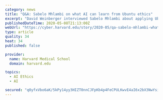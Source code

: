 ```yaml
---
category: news
title: "Q&A: Sabelo Mhlambi on what AI can learn from Ubuntu ethics"
excerpt: "David Weinberger interviewed Sabelo Mhlambi about applying Ubuntu ethics to AI. Mhlambi discussed Ubuntu principles, its origins, and how has been applied in various moments throughout history. “Ubuntu has a strong commitment to equity and empowerment."
publishedDateTime: 2020-05-08T21:13:00Z
webUrl: "https://cyber.harvard.edu/story/2020-05/qa-sabelo-mhlambi-what-ai-can-learn-ubuntu-ethics"
type: article
quality: 34
heat: 34
published: false

provider:
  name: Harvard Medical School
  domain: harvard.edu

topics:
  - AI Ethics
  - AI

secured: "q0yfxVbo6aK/5kPy14yy3HIZT0nnCJFpKb4p4FeCPULKwvE4aI6x2bX3NwYsihQ8ZFEZ3k0c9QOfK+E0gdWz3nwLQMr7p2E1dPYJKLt7o93LyHWYoR1h+Gb1xUn9ZodBMRFYwcX90Dfj5CxZ0reLxe89UyGjQ3wF6NWwroczM4W6GGnTx6p0bmNBNjIRpMPCsL6FYK76c/ukpO/ceVCbjhLKtjHYiCuLEs+1+hAEvtsE8eft5WP4FP6pDhxQwDwRbuNz50ygCpYwdrJhQ8dQKrPEgZJ4V9nkUcorF8udHXhc+MLApNfBB0b9af2NI7nN;rJkj1w+ImGRooo+buqiaTA=="
---
```


